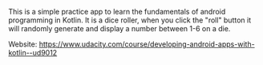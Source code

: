 This is a simple practice app to learn the fundamentals of android programming in Kotlin. 
It is a dice roller, when you click the "roll" button it will randomly generate and display a number between 1-6 on
a die.

Website:
https://www.udacity.com/course/developing-android-apps-with-kotlin--ud9012